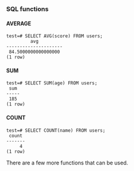 ### SQL functions ###

#### AVERAGE ####
```
test=# SELECT AVG(score) FROM users;
         avg
---------------------
 84.5000000000000000
(1 row)
```

#### SUM #####
```
test=# SELECT SUM(age) FROM users;
 sum
-----
 185
(1 row)
```
#### COUNT ####
```
test=# SELECT COUNT(name) FROM users;
 count
-------
     4
(1 row)
```

There are a few more functions that can be used.
